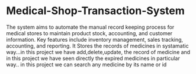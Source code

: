 # Medical-Shop-Transaction-System
The system aims to automate the manual record keeping process for medical stores to maintain product stock, accounting, and customer information. Key features include inventory management, sales tracking, accounting, and reporting.
It Stores the records of medicines in systamatic way...in this project we have add,delete,update, the record of medicine and in this project we have seen directly the expired medicines in particular way.. in this project we can search any medicine by its name or id
